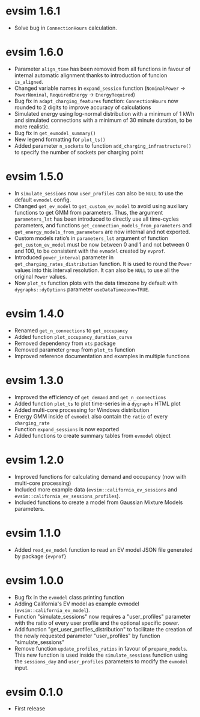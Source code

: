 # evsim 1.6.1

* Solve bug in `ConnectionHours` calculation.


# evsim 1.6.0

* Parameter `align_time` has been removed from all functions in favour of internal automatic alignment thanks to introduction of funcion `is_aligned`.
* Changed variable names in `expand_session` function (`NominalPower` -> `PowerNominal`, `RequiredEnergy` -> `EnergyRequired`)
* Bug fix in `adapt_charging_features` function: `ConnectionHours` now rounded to 2 digits to improve accuracy of calculations
* Simulated energy using log-normal distribution with a minimum of 1 kWh and simulated connections with a minimum of 30 minute duration, to be more realistic.
* Bug fix in `get_evmodel_summary()`
* New legend formatting for `plot_ts()`
* Added parameter `n_sockets` to function `add_charging_infrastructure()` to specify the number of sockets per charging point


# evsim 1.5.0

* In `simulate_sessions` now `user_profiles` can also be `NULL` to use the default `evmodel` config.
* Changed `get_ev_model` to `get_custom_ev_model` to avoid using auxiliary functions to get GMM from parameters. Thus, the argument `parameters_lst` has been introduced to directly use all time-cycles parameters, and functions `get_connection_models_from_parameters` and `get_energy_models_from_parameters` are now internal and not exported.
* Custom models ratio’s in `parameters_lst` argument of function `get_custom_ev_model` must be now between 0 and 1 and not between 0 and 100, to be consistent with the `evmodel` created by `evprof`.
* Introduced `power_interval` parameter in `get_charging_rates_distribution` function. It is used to round the `Power` values into this interval resolution. It can also be `NULL` to use all the original `Power` values.
* Now `plot_ts` function plots with the data timezone by default with `dygraphs::dyOptions` parameter `useDataTimezone=TRUE`.


# evsim 1.4.0

* Renamed `get_n_connections` to `get_occupancy`
* Added function `plot_occupancy_duration_curve`
* Removed dependency from `xts` package
* Removed parameter `group` from `plot_ts` function
* Improved reference documentation and examples in multiple functions


# evsim 1.3.0

* Improved the efficiency of `get_demand` and `get_n_connections`
* Added function `plot_ts` to plot time-series in a `dygraphs` HTML plot
* Added multi-core processing for Windows distribution
* Energy GMM inside of `evmodel` also contain the `ratio` of every `charging_rate`
* Function `expand_sessions` is now exported
* Added functions to create summary tables from `evmodel` object


# evsim 1.2.0

* Improved functions for calculating demand and occupancy (now with multi-core processing)
* Included more example data (`evsim::california_ev_sessions` and `evsim::california_ev_sessions_profiles`).
* Included functions to create a model from Gaussian Mixture Models parameters.


# evsim 1.1.0

* Added `read_ev_model` function to read an EV model JSON file generated by package `{evprof}`


# evsim 1.0.0

* Bug fix in the `evmodel` class printing function
* Adding California's EV model as example evmodel (`evsim::california_ev_model`).
* Function "simulate_sessions" now requires a "user_profiles" parameter with the ratio of every user profile and the optional specific power.
* Add function "get_user_profiles_distribution" to facilitate the creation of the newly requested parameter "user_profiles" by function "simulate_sessions"
* Remove function `update_profiles_ratios` in favour of `prepare_models`. This new function is used inside the `simulate_sessions` function using the `sessions_day` and `user_profiles` parameters to modify the `evmodel` input.


# evsim 0.1.0

* First release
